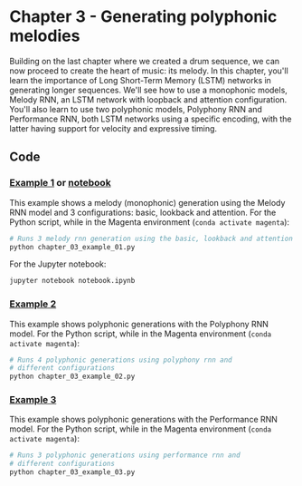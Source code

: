 # Chapter 3 - Generating polyphonic melodies

Building on the last chapter where we created a drum sequence, we can now
proceed to create the heart of music: its melody. In this chapter, you'll learn
the importance of Long Short-Term Memory (LSTM) networks in generating longer
sequences. We'll see how to use a monophonic models, Melody RNN, an LSTM
network with loopback and attention configuration. You'll also learn to use two
polyphonic models, Polyphony RNN and Performance RNN, both LSTM networks using
a specific encoding, with the latter having support for velocity and
expressive timing.

## Code

### [Example 1](chapter_03_example_01.py) or [notebook](notebook.ipynb)

This example shows a melody (monophonic) generation using the Melody RNN model
and 3 configurations: basic, lookback and attention. For
the Python script, while in the Magenta environment (`conda activate magenta`):

```bash
# Runs 3 melody rnn generation using the basic, lookback and attention config
python chapter_03_example_01.py
```

For the Jupyter notebook:

```bash
jupyter notebook notebook.ipynb
```

### [Example 2](chapter_03_example_02.py)

This example shows polyphonic generations with the Polyphony RNN model. For
the Python script, while in the Magenta environment
(`conda activate magenta`):

```bash
# Runs 4 polyphonic generations using polyphony rnn and
# different configurations
python chapter_03_example_02.py
```

### [Example 3](chapter_03_example_03.py)

This example shows polyphonic generations with the Performance RNN model. For
the Python script, while in the Magenta environment
(`conda activate magenta`):

```bash
# Runs 3 polyphonic generations using performance rnn and 
# different configurations
python chapter_03_example_03.py
```
